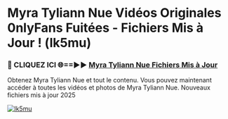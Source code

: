 # Myra Tyliann Nue Vidéos Originales 0nlyFans Fuitées - Fichiers Mis à Jour ! (lk5mu)

<h3>🔴 CLIQUEZ ICI 🌐==►► <a href="https://tinyurl.com/2pmr4ezf" rel="nofollow">Myra Tyliann Nue Fichiers Mis à Jour</a></h3>

Obtenez Myra Tyliann Nue et tout le contenu. Vous pouvez maintenant accéder à toutes les vidéos et photos de Myra Tyliann Nue. Nouveaux fichiers mis à jour 2025

[![lk5mu](https://i.imgur.com/6SNvagu.gif)](https://tinyurl.com/2pmr4ezf)
